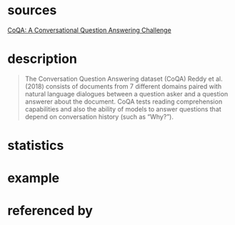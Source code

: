 # sources
[CoQA: A Conversational Question Answering Challenge](https://arxiv.org/pdf/1808.07042.pdf)
# description
>The Conversation Question Answering dataset (CoQA)
Reddy et al. (2018) consists of documents from 7 different
domains paired with natural language dialogues between a
question asker and a question answerer about the document.
CoQA tests reading comprehension capabilities and also
the ability of models to answer questions that depend on
conversation history (such as “Why?”).

# statistics

# example

# referenced by
